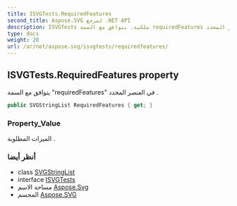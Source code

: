 ```yaml
---
title: ISVGTests.RequiredFeatures
second_title: Aspose.SVG لمرجع .NET API
description: ISVGTests ملكية. يتوافق مع السمة requiredFeatures في العنصر المحدد .
type: docs
weight: 20
url: /ar/net/aspose.svg/isvgtests/requiredfeatures/
---
```

## ISVGTests.RequiredFeatures property

يتوافق مع السمة "requiredFeatures" في العنصر المحدد .

```csharp
public SVGStringList RequiredFeatures { get; }
```

### Property_Value

الميزات المطلوبة .

### أنظر أيضا

* class [SVGStringList](../../../aspose.svg.datatypes/svgstringlist/)
* interface [ISVGTests](../)
* مساحة الاسم [Aspose.Svg](../../isvgtests/)
* المجسم [Aspose.SVG](../../../)


